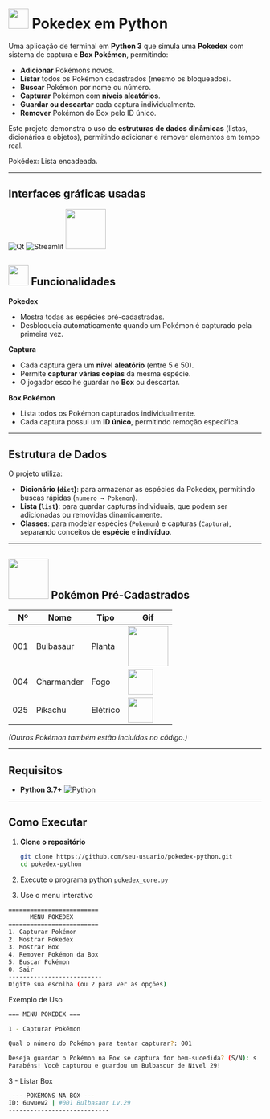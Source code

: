 # <img src="https://i.pinimg.com/originals/d9/cb/c3/d9cbc37ddc1843e3febf945180f60602.gif" width="40"> Pokedex em Python

Uma aplicação de terminal em **Python 3** que simula uma **Pokedex** com sistema de captura e **Box Pokémon**, permitindo:
- **Adicionar** Pokémons novos.
-  **Listar** todos os Pokémon cadastrados (mesmo os bloqueados).
-  **Buscar** Pokémon por nome ou número.
-  **Capturar** Pokémon com **níveis aleatórios**.
-  **Guardar ou descartar** cada captura individualmente.
-  **Remover** Pokémon do Box pelo ID único.

Este projeto demonstra o uso de **estruturas de dados dinâmicas** (listas, dicionários e objetos), permitindo adicionar e remover elementos em tempo real.

Pokédex: Lista encadeada.

---

## Interfaces gráficas usadas

 ![Qt](https://img.shields.io/badge/Qt-%23217346.svg?style=for-the-badge&logo=Qt&logoColor=white) ![Streamlit](https://img.shields.io/badge/Streamlit-%23FE4B4B.svg?style=for-the-badge&logo=streamlit&logoColor=white) <img src="https://miro.medium.com/v2/1*AIlWq29GeP1eny3wA7aMgA.png" width="80">
 
 ## <img src="https://i.pinimg.com/originals/3c/06/59/3c06599306cca1e170ce8df10949cf91.gif" width="40">  Funcionalidades

 **Pokedex**  
- Mostra todas as espécies pré-cadastradas.  
- Desbloqueia automaticamente quando um Pokémon é capturado pela primeira vez.

 **Captura**  
- Cada captura gera um **nível aleatório** (entre 5 e 50).  
- Permite **capturar várias cópias** da mesma espécie.  
- O jogador escolhe guardar no **Box** ou descartar.

 **Box Pokémon**  
- Lista todos os Pokémon capturados individualmente.  
- Cada captura possui um **ID único**, permitindo remoção específica.

---

##  Estrutura de Dados
O projeto utiliza:
- **Dicionário (`dict`)**: para armazenar as espécies da Pokedex, permitindo buscas rápidas (`numero → Pokemon`).
- **Lista (`list`)**: para guardar capturas individuais, que podem ser adicionadas ou removidas dinamicamente.
- **Classes**: para modelar espécies (`Pokemon`) e capturas (`Captura`), separando conceitos de **espécie** e **indivíduo**.

---
##  <img src="https://i.pinimg.com/originals/46/04/8d/46048da1b8533b654955f33e5cf40438.gif" width="80"> Pokémon Pré-Cadastrados

| Nº  | Nome       | Tipo      | Gif       |
|----:|------------|-----------|-----------|
| 001 | Bulbasaur  | Planta    |<img src="https://i.pinimg.com/originals/e5/35/ad/e535ad30166d0121722774e0275bef3f.gif" width="80"> |
| 004 | Charmander | Fogo      |<img src="https://i.pinimg.com/originals/48/1e/af/481eafa3a380198012f80595c0dafeec.gif" width="50"> |
| 025 | Pikachu    | Elétrico  |<img src="https://i.pinimg.com/originals/a7/a8/d0/a7a8d06c754cfbbbc37e64cb118c513c.gif" width="50"> |

*(Outros Pokémon também estão incluídos no código.)*

---

##  Requisitos
- **Python 3.7+** ![Python](https://img.shields.io/badge/python-3670A0?style=flat&logo=python&logoColor=ffdd54)

---

##  Como Executar
1. **Clone o repositório**
   ```bash
   git clone https://github.com/seu-usuario/pokedex-python.git
   cd pokedex-python

2. Execute o programa
python `pokedex_core.py`

3. Use o menu interativo
```bash
=========================
      MENU POKEDEX
=========================
1. Capturar Pokémon
2. Mostrar Pokedex
3. Mostrar Box
4. Remover Pokémon da Box
5. Buscar Pokémon
0. Sair
--------------------------
Digite sua escolha (ou 2 para ver as opções)
```
Exemplo de Uso
 ```bash
=== MENU POKEDEX ===

1 - Capturar Pokémon

Qual o número do Pokémon para tentar capturar?: 001

Deseja guardar o Pokémon na Box se captura for bem-sucedida? (S/N): s
Parabéns! Você capturou e guardou um Bulbasour de Nível 29!
````

3 - Listar Box
```bash
 --- POKÉMONS NA BOX ---
ID: 6uwuew2 | #001 Bulbasaur Lv.29
----------------------------

